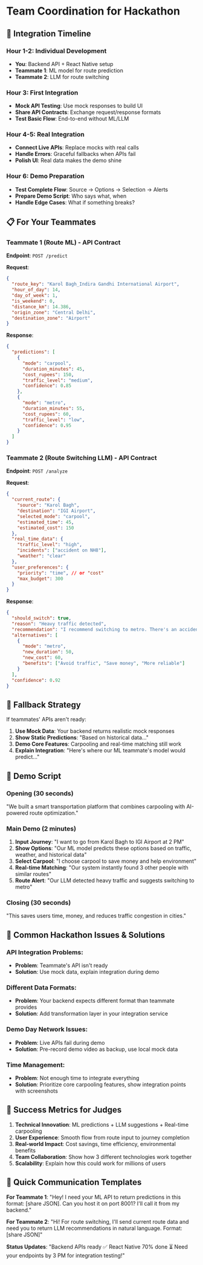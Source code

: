 # Team Coordination for Hackathon

## 🤝 **Integration Timeline**

### **Hour 1-2: Individual Development**
- **You**: Backend API + React Native setup
- **Teammate 1**: ML model for route prediction
- **Teammate 2**: LLM for route switching

### **Hour 3: First Integration**
- **Mock API Testing**: Use mock responses to build UI
- **Share API Contracts**: Exchange request/response formats
- **Test Basic Flow**: End-to-end without ML/LLM

### **Hour 4-5: Real Integration**
- **Connect Live APIs**: Replace mocks with real calls
- **Handle Errors**: Graceful fallbacks when APIs fail
- **Polish UI**: Real data makes the demo shine

### **Hour 6: Demo Preparation**
- **Test Complete Flow**: Source → Options → Selection → Alerts
- **Prepare Demo Script**: Who says what, when
- **Handle Edge Cases**: What if something breaks?

## 📋 **For Your Teammates**

### **Teammate 1 (Route ML) - API Contract**

**Endpoint**: `POST /predict`

**Request**:
```json
{
  "route_key": "Karol Bagh_Indira Gandhi International Airport",
  "hour_of_day": 14,
  "day_of_week": 1,
  "is_weekend": 0,
  "distance_km": 14.386,
  "origin_zone": "Central Delhi",
  "destination_zone": "Airport"
}
```

**Response**:
```json
{
  "predictions": [
    {
      "mode": "carpool",
      "duration_minutes": 45,
      "cost_rupees": 150,
      "traffic_level": "medium",
      "confidence": 0.85
    },
    {
      "mode": "metro", 
      "duration_minutes": 55,
      "cost_rupees": 60,
      "traffic_level": "low",
      "confidence": 0.95
    }
  ]
}
```

### **Teammate 2 (Route Switching LLM) - API Contract**

**Endpoint**: `POST /analyze`

**Request**:
```json
{
  "current_route": {
    "source": "Karol Bagh",
    "destination": "IGI Airport", 
    "selected_mode": "carpool",
    "estimated_time": 45,
    "estimated_cost": 150
  },
  "real_time_data": {
    "traffic_level": "high",
    "incidents": ["accident on NH8"],
    "weather": "clear"
  },
  "user_preferences": {
    "priority": "time", // or "cost"
    "max_budget": 300
  }
}
```

**Response**:
```json
{
  "should_switch": true,
  "reason": "Heavy traffic detected",
  "recommendation": "I recommend switching to metro. There's an accident on NH8 causing 20-minute delays. Metro will get you there faster and save ₹90.",
  "alternatives": [
    {
      "mode": "metro",
      "new_duration": 50,
      "new_cost": 60,
      "benefits": ["Avoid traffic", "Save money", "More reliable"]
    }
  ],
  "confidence": 0.92
}
```

## 🔄 **Fallback Strategy**

If teammates' APIs aren't ready:

1. **Use Mock Data**: Your backend returns realistic mock responses
2. **Show Static Predictions**: "Based on historical data..."
3. **Demo Core Features**: Carpooling and real-time matching still work
4. **Explain Integration**: "Here's where our ML teammate's model would predict..."

## 📱 **Demo Script**

### **Opening (30 seconds)**
"We built a smart transportation platform that combines carpooling with AI-powered route optimization."

### **Main Demo (2 minutes)**
1. **Input Journey**: "I want to go from Karol Bagh to IGI Airport at 2 PM"
2. **Show Options**: "Our ML model predicts these options based on traffic, weather, and historical data"
3. **Select Carpool**: "I choose carpool to save money and help environment"
4. **Real-time Matching**: "Our system instantly found 3 other people with similar routes"
5. **Route Alert**: "Our LLM detected heavy traffic and suggests switching to metro"

### **Closing (30 seconds)**
"This saves users time, money, and reduces traffic congestion in cities."

## 🚨 **Common Hackathon Issues & Solutions**

### **API Integration Problems**:
- **Problem**: Teammate's API isn't ready
- **Solution**: Use mock data, explain integration during demo

### **Different Data Formats**:
- **Problem**: Your backend expects different format than teammate provides
- **Solution**: Add transformation layer in your integration service

### **Demo Day Network Issues**:
- **Problem**: Live APIs fail during demo
- **Solution**: Pre-record demo video as backup, use local mock data

### **Time Management**:
- **Problem**: Not enough time to integrate everything
- **Solution**: Prioritize core carpooling features, show integration points with screenshots

## 🎯 **Success Metrics for Judges**

1. **Technical Innovation**: ML predictions + LLM suggestions + Real-time carpooling
2. **User Experience**: Smooth flow from route input to journey completion
3. **Real-world Impact**: Cost savings, time efficiency, environmental benefits
4. **Team Collaboration**: Show how 3 different technologies work together
5. **Scalability**: Explain how this could work for millions of users

## 📧 **Quick Communication Templates**

**For Teammate 1**:
"Hey! I need your ML API to return predictions in this format: [share JSON]. Can you host it on port 8001? I'll call it from my backend."

**For Teammate 2**:
"Hi! For route switching, I'll send current route data and need you to return LLM recommendations in natural language. Format: [share JSON]"

**Status Updates**:
"Backend APIs ready ✅ React Native 70% done ⏳ Need your endpoints by 3 PM for integration testing!"
